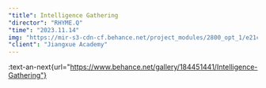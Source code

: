 ```yaml
---
"title": Intelligence Gathering
"director": "RHYME.Q"
"time": "2023.11.14"
img: "https://mir-s3-cdn-cf.behance.net/project_modules/2800_opt_1/e21ccb184451441.6552606f03d19.png"
"client": "Jiangxue Academy"
---
```


:text-an-next{url="https://www.behance.net/gallery/184451441/Intelligence-Gathering"}
